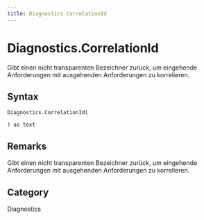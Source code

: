 ```yaml
---
title: Diagnostics.CorrelationId
---
```


# Diagnostics.CorrelationId


Gibt einen nicht transparenten Bezeichner zurück, um eingehende Anforderungen mit ausgehenden Anforderungen zu korrelieren.


## Syntax

```powerquery
Diagnostics.CorrelationId(

) as text
```


## Remarks

Gibt einen nicht transparenten Bezeichner zurück, um eingehende Anforderungen mit ausgehenden Anforderungen zu korrelieren.



## Category
Diagnostics
